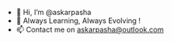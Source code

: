 - 👋 Hi, I’m @askarpasha
- 🌱 Always Learning, Always Evolving !
- 📫 Contact me on askarpasha@outlook.com


